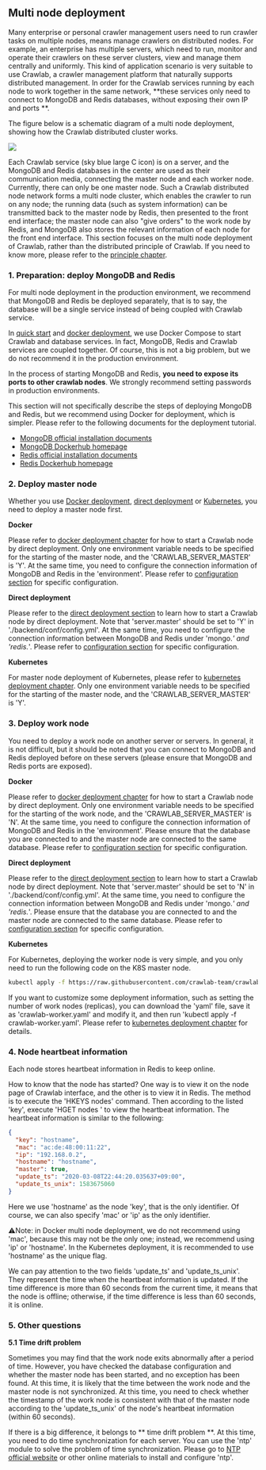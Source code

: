 ## Multi node deployment

Many enterprise or personal crawler management users need to run crawler tasks on multiple nodes, means manage crawlers on distributed nodes. For example, an enterprise has multiple servers, which need to run, monitor and operate their crawlers on these server clusters, view and manage them centrally and uniformly. This kind of application scenario is very suitable to use Crawlab, a crawler management platform that naturally supports distributed management. In order for the Crawlab services running by each node to work together in the same network, **these services only need to connect to MongoDB and Redis databases, without exposing their own IP and ports **.

The figure below is a schematic diagram of a multi node deployment, showing how the Crawlab distributed cluster works.

![](http://static-docs.crawlab.cn/multi-node-deployment.png)

Each Crawlab service (sky blue large C icon) is on a server, and the MongoDB and Redis databases in the center are used as their communication media, connecting the master node and each worker node. Currently, there can only be one master node. Such a Crawlab distributed node network forms a multi node cluster, which enables the crawler to run on any node; the running data (such as system information) can be transmitted back to the master node by Redis, then presented to the front end interface; the master node can also "give orders" to the work node by Redis, and MongoDB also stores the relevant information of each node for the front end interface. This section focuses on the multi node deployment of Crawlab, rather than the distributed principle of Crawlab. If you need to know more, please refer to the [principle chapter](../Architecture/README.md).

### 1. Preparation: deploy MongoDB and Redis

For multi node deployment in the production environment, we recommend that MongoDB and Redis be deployed separately, that is to say, the database will be a single service instead of being coupled with Crawlab service.

In [quick start](../QuickStart/README.md) and [docker deployment](./Docker.md), we use Docker Compose to start Crawlab and database services. In fact, MongoDB, Redis and Crawlab services are coupled together. Of course, this is not a big problem, but we do not recommend it in the production environment.

In the process of starting MongoDB and Redis, **you need to expose its ports to other crawlab nodes**. We strongly recommend setting passwords in production environments.

This section will not specifically describe the steps of deploying MongoDB and Redis, but we recommend using Docker for deployment, which is simpler. Please refer to the following documents for the deployment tutorial.

- [MongoDB official installation documents](https://docs.mongodb.com/manual/installation)
- [MongoDB Dockerhub homepage](https://hub.docker.com/_/mongo)
- [Redis official installation documents](https://redis.io/download)
- [Redis Dockerhub homepage](https://hub.docker.com/_/redis)

### 2. Deploy master node

Whether you use [Docker deployment](./Docker.md), [direct deployment](./Direct.md) or [Kubernetes](./Kubernetes.md), you need to deploy a master node first.

**Docker**

Please refer to [docker deployment chapter](./Docker.md) for how to start a Crawlab node by direct deployment. Only one environment variable needs to be specified for the starting of the master node, and the 'CRAWLAB_SERVER_MASTER' is 'Y'. At the same time, you need to configure the connection information of MongoDB and Redis in the 'environment'. Please refer to [configuration section](../Config/README.md) for specific configuration.

**Direct deployment**

Please refer to the [direct deployment section](./Direct.md) to learn how to start a Crawlab node by direct deployment. Note that 'server.master' should be set to 'Y' in './backend/conf/config.yml'. At the same time, you need to configure the connection information between MongoDB and Redis under 'mongo.*' and 'redis.*'. Please refer to [configuration section](../Config/README.md) for specific configuration.

**Kubernetes**

For master node deployment of Kubernetes, please refer to [kubernetes deployment chapter](./Kubernetes.md). Only one environment variable needs to be specified for the starting of the master node, and the 'CRAWLAB_SERVER_MASTER' is 'Y'.

### 3. Deploy work node

You need to deploy a work node on another server or servers. In general, it is not difficult, but it should be noted that you can connect to MongoDB and Redis deployed before on these servers (please ensure that MongoDB and Redis ports are exposed).

**Docker**

Please refer to [docker deployment chapter](./Docker.md) for how to start a Crawlab node by direct deployment. Only one environment variable needs to be specified for the starting of the work node, and the 'CRAWLAB_SERVER_MASTER' is 'N'. At the same time, you need to configure the connection information of MongoDB and Redis in the 'environment'. Please ensure that the database you are connected to and the master node are connected to the same database. Please refer to [configuration section](../Config/README.md) for specific configuration.

**Direct deployment**

Please refer to the [direct deployment section](./Direct.md) to learn how to start a Crawlab node by direct deployment. Note that 'server.master' should be set to 'N' in './backend/conf/config.yml'. At the same time, you need to configure the connection information between MongoDB and Redis under 'mongo.*' and 'redis.*'. Please ensure that the database you are connected to and the master node are connected to the same database. Please refer to [configuration section](../Config/README.md) for specific configuration.

**Kubernetes**

For Kubernetes, deploying the worker node is very simple, and you only need to run the following code on the K8S master node.

```bash
kubectl apply -f https://raw.githubusercontent.com/crawlab-team/crawlab/master/k8s/crawlab-worker.yaml
```

If you want to customize some deployment information, such as setting the number of work nodes (replicas), you can download the 'yaml' file, save it as 'crawlab-worker.yaml' and modify it, and then run 'kubectl apply -f crawlab-worker.yaml'. Please refer to [kubernetes deployment chapter](./Kubernetes.md) for details.

### 4. Node heartbeat information

Each node stores heartbeat information in Redis to keep online.

How to know that the node has started? One way is to view it on the node page of Crawlab interface, and the other is to view it in Redis. The method is to execute the 'HKEYS nodes' command. Then according to the listed 'key', execute 'HGET nodes <key>' to view the heartbeat information. The heartbeat information is similar to the following:

```json
{
  "key": "hostname",
  "mac": "ac:de:48:00:11:22",
  "ip": "192.168.0.2",
  "hostname": "hostname",
  "master": true,
  "update_ts": "2020-03-08T22:44:20.035637+09:00",
  "update_ts_unix": 1583675060
}
```

Here we use 'hostname' as the node 'key', that is the only identifier. Of course, we can also specify 'mac' or 'ip' as the only identifier.

⚠️Note: in Docker multi node deployment, we do not recommend using 'mac', because this may not be the only one; instead, we recommend using 'ip' or 'hostname'. In the Kubernetes deployment, it is recommended to use 'hostname' as the unique flag.

We can pay attention to the two fields 'update_ts' and 'update_ts_unix'. They represent the time when the heartbeat information is updated. If the time difference is more than 60 seconds from the current time, it means that the node is offline; otherwise, if the time difference is less than 60 seconds, it is online.

### 5. Other questions

**5.1 Time drift problem**

Sometimes you may find that the work node exits abnormally after a period of time. However, you have checked the database configuration and whether the master node has been started, and no exception has been found. At this time, it is likely that the time between the work node and the master node is not synchronized. At this time, you need to check whether the timestamp of the work node is consistent with that of the master node according to the 'update_ts_unix' of the node's heartbeat information (within 60 seconds).

If there is a big difference, it belongs to ** time drift problem **. At this time, you need to do time synchronization for each server. You can use the 'ntp' module to solve the problem of time synchronization. Please go to [NTP official website](http://www.ntp.org.cn/) or other online materials to install and configure 'ntp'.
